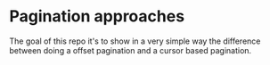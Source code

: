 # Pagination approaches

The goal of this repo it's to show in a very simple way the difference between doing a offset pagination and a cursor based pagination.

